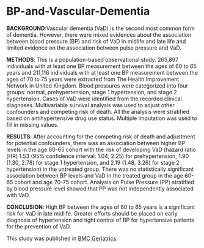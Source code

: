 # BP-and-Vascular-Dementia
**BACKGROUND**:Vascular dementia (VaD) is the second most common form of dementia. However, there were mixed evidences about the association between blood pressure (BP) and risk of VaD in midlife and late life and limited evidence on the association between pulse pressure and VaD.

**METHODS**:
This is a population-based observational study. 265,897 individuals with at least one BP measurement between the ages of 60 to 65 years and 211,116 individuals with at least one BP measurement between the ages of 70 to 75 years were extracted from The Health Improvement Network in United Kingdom. Blood pressures were categorized into four groups: normal, prehypertension, stage 1 hypertension, and stage 2 hypertension. Cases of VaD were identified from the recorded clinical diagnoses. Multivariable survival analysis was used to adjust other confounders and competing risk of death. All the analysis were stratified based on antihypertensive drug use status. Multiple imputation was used to fill in missing values.

**RESULTS**:
After accounting for the competing risk of death and adjustment for potential confounders, there was an association between higher BP levels in the age 60-65 cohort with the risk of developing VaD (hazard ratio [HR] 1.53 (95% confidence interval: 1.04, 2.25) for prehypertension, 1.90 (1.30, 2.78) for stage 1 hypertension, and 2.19 (1.48, 3.26) for stage 2 hypertension) in the untreated group. There was no statistically significant association between BP levels and VaD in the treated group in the age 60-65 cohort and age 70-75 cohort. Analysis on Pulse Pressure (PP) stratified by blood pressure level showed that PP was not independently associated with VaD.

**CONCLUSION**:
High BP between the ages of 60 to 65 years is a significant risk for VaD in late midlife. Greater efforts should be placed on early diagnosis of hypertension and tight control of BP for hypertensive patients for the prevention of VaD.

This study was published in [BMC Geriatrics](https://bmcgeriatr.biomedcentral.com/articles/10.1186/s12877-017-0649-3).

